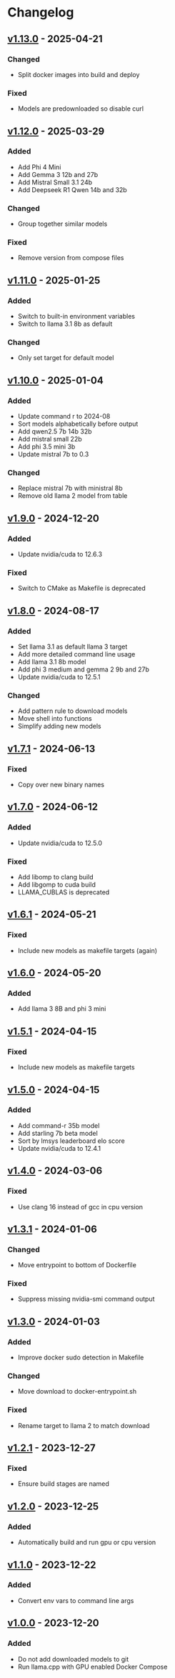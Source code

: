# Changelog

## [v1.13.0](https://github.com/fboulnois/llama-cpp-docker/compare/v1.12.0...v1.13.0) - 2025-04-21

### Changed

* Split docker images into build and deploy

### Fixed

* Models are predownloaded so disable curl

## [v1.12.0](https://github.com/fboulnois/llama-cpp-docker/compare/v1.11.0...v1.12.0) - 2025-03-29

### Added

* Add Phi 4 Mini
* Add Gemma 3 12b and 27b
* Add Mistral Small 3.1 24b
* Add Deepseek R1 Qwen 14b and 32b

### Changed

* Group together similar models

### Fixed

* Remove version from compose files

## [v1.11.0](https://github.com/fboulnois/llama-cpp-docker/compare/v1.10.0...v1.11.0) - 2025-01-25

### Added

* Switch to built-in environment variables
* Switch to llama 3.1 8b as default

### Changed

* Only set target for default model

## [v1.10.0](https://github.com/fboulnois/llama-cpp-docker/compare/v1.9.0...v1.10.0) - 2025-01-04

### Added

* Update command r to 2024-08
* Sort models alphabetically before output
* Add qwen2.5 7b 14b 32b
* Add mistral small 22b
* Add phi 3.5 mini 3b
* Update mistral 7b to 0.3

### Changed

* Replace mistral 7b with ministral 8b
* Remove old llama 2 model from table

## [v1.9.0](https://github.com/fboulnois/llama-cpp-docker/compare/v1.8.0...v1.9.0) - 2024-12-20

### Added

* Update nvidia/cuda to 12.6.3

### Fixed

* Switch to CMake as Makefile is deprecated

## [v1.8.0](https://github.com/fboulnois/llama-cpp-docker/compare/v1.7.1...v1.8.0) - 2024-08-17

### Added

* Set llama 3.1 as default llama 3 target
* Add more detailed command line usage
* Add llama 3.1 8b model
* Add phi 3 medium and gemma 2 9b and 27b
* Update nvidia/cuda to 12.5.1

### Changed

* Add pattern rule to download models
* Move shell into functions
* Simplify adding new models

## [v1.7.1](https://github.com/fboulnois/llama-cpp-docker/compare/v1.7.0...v1.7.1) - 2024-06-13

### Fixed

* Copy over new binary names

## [v1.7.0](https://github.com/fboulnois/llama-cpp-docker/compare/v1.6.1...v1.7.0) - 2024-06-12

### Added

* Update nvidia/cuda to 12.5.0

### Fixed

* Add libomp to clang build
* Add libgomp to cuda build
* LLAMA_CUBLAS is deprecated

## [v1.6.1](https://github.com/fboulnois/llama-cpp-docker/compare/v1.6.0...v1.6.1) - 2024-05-21

### Fixed

* Include new models as makefile targets (again)

## [v1.6.0](https://github.com/fboulnois/llama-cpp-docker/compare/v1.5.1...v1.6.0) - 2024-05-20

### Added

* Add llama 3 8B and phi 3 mini

## [v1.5.1](https://github.com/fboulnois/llama-cpp-docker/compare/v1.5.0...v1.5.1) - 2024-04-15

### Fixed

* Include new models as makefile targets

## [v1.5.0](https://github.com/fboulnois/llama-cpp-docker/compare/v1.4.0...v1.5.0) - 2024-04-15

### Added

* Add command-r 35b model
* Add starling 7b beta model
* Sort by lmsys leaderboard elo score
* Update nvidia/cuda to 12.4.1

## [v1.4.0](https://github.com/fboulnois/llama-cpp-docker/compare/v1.3.1...v1.4.0) - 2024-03-06

### Fixed

* Use clang 16 instead of gcc in cpu version

## [v1.3.1](https://github.com/fboulnois/llama-cpp-docker/compare/v1.3.0...v1.3.1) - 2024-01-06

### Changed

* Move entrypoint to bottom of Dockerfile

### Fixed

* Suppress missing nvidia-smi command output

## [v1.3.0](https://github.com/fboulnois/llama-cpp-docker/compare/v1.2.1...v1.3.0) - 2024-01-03

### Added

* Improve docker sudo detection in Makefile

### Changed

* Move download to docker-entrypoint.sh

### Fixed

* Rename target to llama 2 to match download

## [v1.2.1](https://github.com/fboulnois/llama-cpp-docker/compare/v1.2.0...v1.2.1) - 2023-12-27

### Fixed

* Ensure build stages are named

## [v1.2.0](https://github.com/fboulnois/llama-cpp-docker/compare/v1.1.0...v1.2.0) - 2023-12-25

### Added

* Automatically build and run gpu or cpu version

## [v1.1.0](https://github.com/fboulnois/llama-cpp-docker/compare/v1.0.0...v1.1.0) - 2023-12-22

### Added

* Convert env vars to command line args

## [v1.0.0](https://github.com/fboulnois/llama-cpp-docker/releases/tag/v1.0.0) - 2023-12-20

### Added

* Do not add downloaded models to git
* Run llama.cpp with GPU enabled Docker Compose
